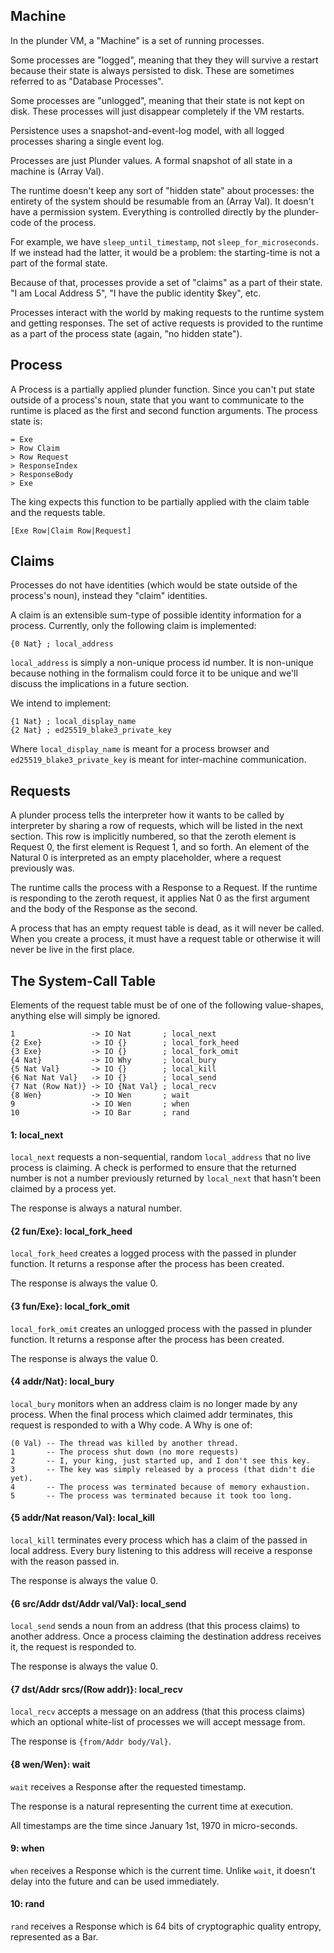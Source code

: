 Machine
-------

In the plunder VM, a "Machine" is a set of running processes.

Some processes are "logged", meaning that they they will survive a
restart because their state is always persisted to disk.  These are
sometimes referred to as "Database Processes".

Some processes are "unlogged", meaning that their state is not kept on
disk.  These processes will just disappear completely if the VM restarts.

Persistence uses a snapshot-and-event-log model, with all logged
processes sharing a single event log.

Processes are just Plunder values.  A formal snapshot of all state in a
machine is (Array Val).

The runtime doesn't keep any sort of "hidden state" about processes: the
entirety of the system should be resumable from an (Array Val). It
doesn't have a permission system. Everything is controlled directly by
the plunder-code of the process.

For example, we have `sleep_until_timestamp`, not
`sleep_for_microseconds`.  If we instead had the latter, it would be a
problem: the starting-time is not a part of the formal state.

Because of that, processes provide a set of "claims" as a part of their
state.  "I am Local Address 5",  "I have the public identity $key", etc.

Processes interact with the world by making requests to the runtime
system and getting responses.  The set of active requests is provided
to the runtime as a part of the process state (again, "no hidden state").

Process
-------

A Process is a partially applied plunder function. Since you can't put
state outside of a process's noun, state that you want to communicate
to the runtime is placed as the first and second function arguments. The
process state is:

    = Exe
    > Row Claim
    > Row Request
    > ResponseIndex
    > ResponseBody
    > Exe

The king expects this function to be partially applied with the claim
table and the requests table.

    [Exe Row|Claim Row|Request]

Claims
------

Processes do not have identities (which would be state outside of the
process's noun), instead they "claim" identities.

A claim is an extensible sum-type of possible identity information for
a process. Currently, only the following claim is implemented:

```
{0 Nat} ; local_address
```

`local_address` is simply a non-unique process id number. It is non-unique
because nothing in the formalism could force it to be unique and we'll
discuss the implications in a future section.

We intend to implement:

```
{1 Nat} ; local_display_name
{2 Nat} ; ed25519_blake3_private_key
```

Where `local_display_name` is meant for a process browser and
`ed25519_blake3_private_key` is meant for inter-machine communication.

Requests
--------

A plunder process tells the interpreter how it wants to be called
by interpreter by sharing a row of requests, which will be listed in
the next section. This row is implicitly numbered, so that the zeroth
element is Request 0, the first element is Request 1, and so forth. An
element of the Natural 0 is interpreted as an empty placeholder, where
a request previously was.

The runtime calls the process with a Response to a Request. If the
runtime is responding to the zeroth request, it applies Nat 0 as the
first argument and the body of the Response as the second.

A process that has an empty request table is dead, as it will never
be called. When you create a process, it must have a request table or
otherwise it will never be live in the first place.

The System-Call Table
---------------------

Elements of the request table must be of one of the following
value-shapes, anything else will simply be ignored.

```
1                 -> IO Nat       ; local_next
{2 Exe}           -> IO {}        ; local_fork_heed
{3 Exe}           -> IO {}        ; local_fork_omit
{4 Nat}           -> IO Why       ; local_bury
{5 Nat Val}       -> IO {}        ; local_kill
{6 Nat Nat Val}   -> IO {}        ; local_send
{7 Nat (Row Nat)} -> IO {Nat Val} ; local_recv
{8 Wen}           -> IO Wen       ; wait
9                 -> IO Wen       ; when
10                -> IO Bar       ; rand
```

#### 1: local_next

`local_next` requests a non-sequential, random `local_address` that
no live process is claiming. A check is performed to ensure that the
returned number is not a number previously returned by `local_next`
that hasn't been claimed by a process yet.

The response is always a natural number.

#### {2 fun/Exe}: local_fork_heed

`local_fork_heed` creates a logged process with the passed in plunder
function. It returns a response after the process has been created.

The response is always the value 0.

#### {3 fun/Exe}: local_fork_omit

`local_fork_omit` creates an unlogged process with the passed in plunder
function. It returns a response after the process has been created.

The response is always the value 0.

#### {4 addr/Nat}: local_bury

`local_bury` monitors when an address claim is no longer made by any
process. When the final process which claimed addr terminates, this
request is responded to with a Why code. A Why is one of:

```
(0 Val) -- The thread was killed by another thread.
1       -- The process shut down (no more requests)
2       -- I, your king, just started up, and I don't see this key.
3       -- The key was simply released by a process (that didn't die yet).
4       -- The process was terminated because of memory exhaustion.
5       -- The process was terminated because it took too long.
```

#### {5 addr/Nat reason/Val}: local_kill

`local_kill` terminates every process which has a claim of the passed
in local address. Every bury listening to this address will receive a
response with the reason passed in.

The response is always the value 0.

#### {6 src/Addr dst/Addr val/Val}: local_send

`local_send` sends a noun from an address (that this process claims)
to another address. Once a process claiming the destination address
receives it, the request is responded to.

The response is always the value 0.

#### {7 dst/Addr srcs/(Row addr)}: local_recv

`local_recv` accepts a message on an address (that this process claims)
which an optional white-list of processes we will accept message from.

The response is `{from/Addr body/Val}`.

#### {8 wen/Wen}: wait

`wait` receives a Response after the requested timestamp.

The response is a natural representing the current time at execution.

All timestamps are the time since January 1st, 1970 in micro-seconds.

#### 9: when

`when` receives a Response which is the current time. Unlike `wait`,
it doesn't delay into the future and can be used immediately.

#### 10: rand

`rand` receives a Response which is 64 bits of cryptographic quality
entropy, represented as a Bar.
